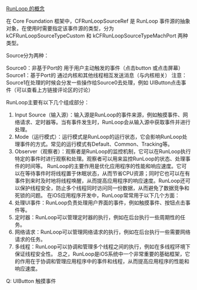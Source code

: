 

[RunLoop 的概念](https://blog.ibireme.com/2015/05/18/runloop/#base)



在 Core Foundation 框架中，CFRunLoopSourceRef 是 RunLoop 事件源的抽象对象，在使用时需要指定该事件源的类型，分为 kCFRunLoopSourceTypeCustom 和 kCFRunLoopSourceTypeMachPort 两种类型。

Source分为两种：

Source0：非基于Port的 用于用户主动触发的事件（点击button 或点击屏幕）
Source1：基于Port的 通过内核和其他线程相互发送消息（与内核相关）
注意：Source1在处理的时候会分发一些操作给Source0去处理，例如 UIButton点击事件（可以查看上方链接评论区的讨论）



RunLoop主要有以下几个组成部分：

1. Input Source（输入源）：输入源是RunLoop的事件来源，例如触摸事件、网络请求、定时器等。当有事件发生时，RunLoop会从输入源中获取事件并进行处理。
2. Mode（运行模式）：运行模式是RunLoop的运行状态，它会影响RunLoop处理事件的方式。常见的运行模式有Default、Common、Tracking等。
3. Observer（观察者）：观察者是RunLoop的监控机制，它可以在RunLoop执行特定的事件时进行观察和处理。观察者可以用来监控RunLoop的状态、处理事件的时间等。 RunLoop的主要作用是优化应用程序的性能和响应速度。它可以在等待事件时将线程置于休眠状态，从而节省CPU资源；同时它也可以在有事件到来时及时地将线程唤醒，从而提高应用程序的响应速度。RunLoop还可以保护线程安全，防止多个线程同时访问同一份数据，从而避免了数据竞争和死锁的问题。 在iOS应用程序开发中，RunLoop常常用于以下几个方面：
4. 处理UI事件：RunLoop负责处理用户界面的事件，例如触摸事件、按钮点击事件等。
5. 定时器：RunLoop可以管理定时器的执行，例如在后台执行一些周期性的任务。
6. 网络请求：RunLoop可以管理网络请求的执行，例如在后台执行一些需要网络请求的任务。
7. 多线程：RunLoop可以协调和管理多个线程之间的执行，例如在多线程环境下保证线程安全性。 总之，RunLoop是iOS系统中一个非常重要的基础框架，它的作用在于协调和管理应用程序中的事件和线程，从而提高应用程序的性能和响应速度。



Q: UIButton 触摸事件



